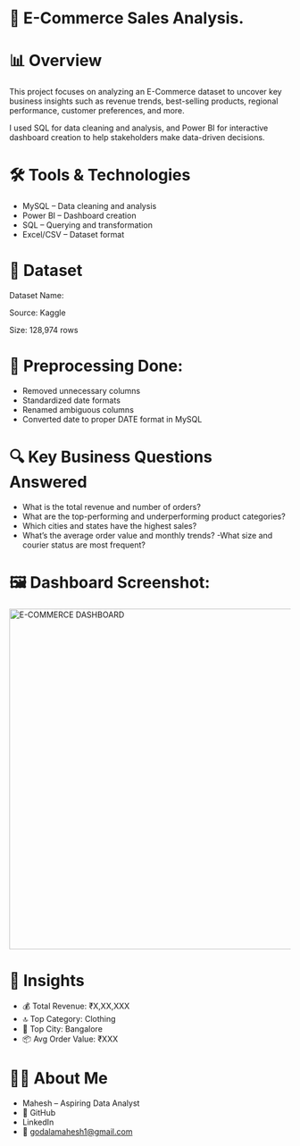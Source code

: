 # 🛒 E-Commerce Sales Analysis.

# 📊 Overview
This project focuses on analyzing an E-Commerce dataset to uncover key business insights such as revenue trends, best-selling products, regional performance, customer preferences, and more.

I used SQL for data cleaning and analysis, and Power BI for interactive dashboard creation to help stakeholders make data-driven decisions.

# 🛠️ Tools & Technologies
- MySQL – Data cleaning and analysis
- Power BI – Dashboard creation
- SQL – Querying and transformation
- Excel/CSV – Dataset format

# 📁 Dataset
Dataset Name: 

Source: Kaggle

Size: 128,974 rows

# 🔧 Preprocessing Done:
- Removed unnecessary columns
- Standardized date formats
- Renamed ambiguous columns
- Converted date to proper DATE format in MySQL

# 🔍 Key Business Questions Answered
- What is the total revenue and number of orders?
- What are the top-performing and underperforming product categories?
- Which cities and states have the highest sales?
- What’s the average order value and monthly trends?
-What size and courier status are most frequent?


# 🖼️ Dashboard Screenshot: 
<img width="610" alt="E-COMMERCE DASHBOARD" src="https://github.com/user-attachments/assets/b532fc6f-a185-42e8-a874-9831593e43de" />


# 📌 Insights
- 💰 Total Revenue: ₹X,XX,XXX
- 🔝 Top Category: Clothing
- 🧭 Top City: Bangalore
- 📦 Avg Order Value: ₹XXX


# 🙋‍♂️ About Me
- Mahesh – Aspiring Data Analyst
- 🔗 GitHub
- LinkedIn
- 📧 godalamahesh1@gmail.com

